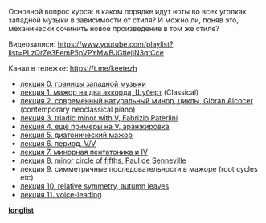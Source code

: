 Основной вопрос курса: в каком порядке идут ноты во всех уголках западной музыки в зависимости от стиля? И можно ли, поняв это, механически сочинить новое произведение в том же стиле?

Видеозаписи: https://www.youtube.com/playlist?list=PLzQrZe3EemP5pVPYMwBJGtiejiN3qtCce

Канал в тележке: https://t.me/keetezh

- [лекция 0. границы западной музыки](00_intro.md)
- [лекция 1. мажор на два аккорда, Шуберт](01_two_chords_in_major.md) (Classical)
- [лекция 2. современный натуральный минор, циклы, Gibran Alcocer](02_21_century_natural_minor_loops.md) (contemporary neoclassical piano)
- [лекция 3. triadic minor with V, Fabrizio Paterlini](03_triadic_minor_V.md)
- [лекция 4. ещё примеры на V, аранжировка](04_V_and_arrangement.md) 
- [лекция 5. диатонический мажор](05_diatonic_major.md)
- [лекция 6. период, V/V](06_periods_V_of_V.md)
- [лекция 7. минорная пентатоника и IV](07_minor_pentatonic_and_IV.md)
- [лекция 8. minor circle of fifths, Paul de Senneville](08_minor_circle_of_fifths.md)
- лекция 9. симметричные последовательности в мажоре (root cycles etc) 
- [лекция 10. relative symmetry, autumn leaves](10_relative_symmetry.md)
- [лекция 11. voice-leading](11_voice_leading.md)


[**longlist**](longlist.md)
